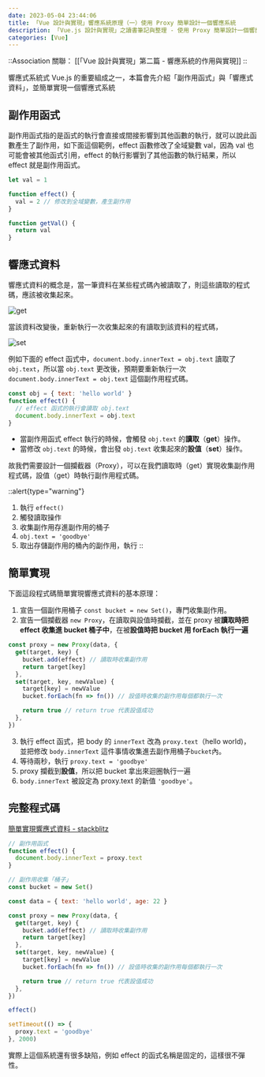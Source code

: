 ```yaml
---
date: 2023-05-04 23:44:06
title: 「Vue 設計與實現」響應系統原理（一）使用 Proxy 簡單設計一個響應系統
description: 「Vue.js 設計與實現」之讀書筆記與整理 - 使用 Proxy 簡單設計一個響應系統
categories: [Vue]
---
```


::Association
關聯： [[「Vue 設計與實現」第二篇 - 響應系統的作用與實現]]
::

響應式系統式 Vue.js 的重要組成之一，本篇會先介紹「副作用函式」與「響應式資料」，並簡單實現一個響應式系統

## 副作用函式

副作用函式指的是函式的執行會直接或間接影響到其他函數的執行，就可以說此函數產生了副作用，如下面這個範例，effect 函數修改了全域變數 val，因為 val 也可能會被其他函式引用，effect 的執行影響到了其他函數的執行結果，所以 effect 就是副作用函式。

```js [effect.js]
let val = 1

function effect() {
  val = 2 // 修改到全域變數，產生副作用
}

function getVal() {
  return val
}
```

## 響應式資料

響應式資料的概念是，當一筆資料在某些程式碼內被讀取了，則這些讀取的程式碼，應該被收集起來。

![get](https://i.imgur.com/YIa8AGO.png)

當該資料改變後，重新執行一次收集起來的有讀取到該資料的程式碼，

![set](https://i.imgur.com/pyMgyqu.png)

例如下面的 effect 函式中，`document.body.innerText = obj.text` 讀取了 `obj.text`，所以當 `obj.text` 更改後，預期要重新執行一次 `document.body.innerText = obj.text` 這個副作用程式碼。

```js [effect.js]
const obj = { text: 'hello world' }
function effect() {
  // effect 函式的執行會讀取 obj.text
  document.body.innerText = obj.text
}
```

- 當副作用函式 effect 執行的時候，會觸發 `obj.text` 的**讀取**（**get**）操作。
- 當修改 `obj.text` 的時候，會出發 `obj.text` 收集起來的**設值**（**set**）操作。

故我們需要設計一個攔截器（Proxy），可以在我們讀取時（get）實現收集副作用程式碼，設值（get）時執行副作用程式碼。

::alert{type="warning"}

1. 執行 `effect()`
2. 觸發讀取操作
3. 收集副作用存進副作用的桶子
4. `obj.text = 'goodbye'`
5. 取出存儲副作用的桶內的副作用，執行
::

## 簡單實現

下面這段程式碼簡單實現響應式資料的基本原理：

1. 宣告一個副作用桶子 `const bucket = new Set()`，專門收集副作用。
2. 宣告一個攔截器 `new Proxy`，在讀取與設值時攔截，並在 proxy 被**讀取時把 effect 收集進 bucket 桶子中**，在被**設值時把 bucket 用 forEach 執行一遍**

```js [effect.js]
const proxy = new Proxy(data, {
  get(target, key) {
    bucket.add(effect) // 讀取時收集副作用
    return target[key]
  },
  set(target, key, newValue) {
    target[key] = newValue
    bucket.forEach(fn => fn()) // 設值時收集的副作用每個都執行一次

    return true // return true 代表設值成功
  },
})
```

3. 執行 effect 函式，把 body 的 `innerText` 改為 `proxy.text`（hello world)，並把修改 `body.innerText` 這件事情收集進去副作用桶子`bucket`內。
4. 等待兩秒，執行 `proxy.text = 'goodbye'`
5. proxy 攔截到**設值**，所以把 bucket 拿出來迴圈執行一遍
6. `body.innerText` 被設定為 proxy.text 的新值 `'goodbye'`。

## 完整程式碼

[簡單實現響應式資料 - stackblitz](https://stackblitz.com/edit/js-wd154u?file=index.js)

```js
// 副作用函式
function effect() {
  document.body.innerText = proxy.text
}

// 副作用收集「桶子」
const bucket = new Set()

const data = { text: 'hello world', age: 22 }

const proxy = new Proxy(data, {
  get(target, key) {
    bucket.add(effect) // 讀取時收集副作用
    return target[key]
  },
  set(target, key, newValue) {
    target[key] = newValue
    bucket.forEach(fn => fn()) // 設值時收集的副作用每個都執行一次

    return true // return true 代表設值成功
  },
})

effect()

setTimeout(() => {
  proxy.text = 'goodbye'
}, 2000)
```

實際上這個系統還有很多缺陷，例如 effect 的函式名稱是固定的，這樣很不彈性。

